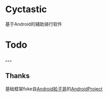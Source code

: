 # Cyctastic
基于Android的辅助骑行软件
# Todo
。。。
## Thanks
基础框架foke自[Android轮子哥](https://github.com/getActivity)的[AndroidProject](https://github.com/getActivity/AndroidProject)
